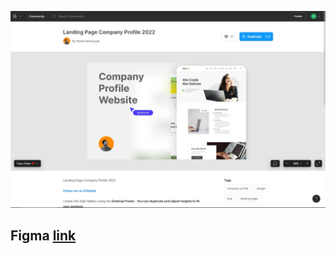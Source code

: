 ![image](./image/figma-site.jpg)

## Figma [link](https://www.figma.com/community/file/1106439545579609121)